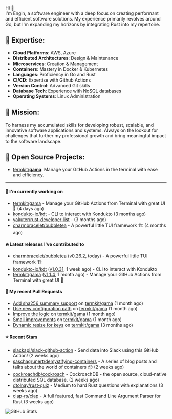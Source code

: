 Hi 👋\
I'm Engin, a software engineer with a deep focus on creating performant and efficient software solutions. My experience primarily revolves around Go, but I'm expanding my horizons by integrating Rust into my repertoire.

## 📌 Expertise:

- **Cloud Platforms**: AWS, Azure
- **Distributed Architectures**: Design & Maintenance
- **Microservices**: Creation & Management
- **Containers**: Mastery in Docker & Kubernetes
- **Languages**: Proficiency in Go and Rust
- **CI/CD**: Expertise with Github Actions
- **Version Control**: Advanced Git skills
- **Database Tech**: Experience with NoSQL databases
- **Operating Systems**: Linux Administration

## 🎯 Mission:

To harness my accumulated skills for developing robust, scalable, and innovative software applications and systems. Always on the lookout for challenges that further my professional growth and bring meaningful impact to the software landscape.

## 🧪 Open Source Projects:

- [termkit/**gama**](https://github.com/termkit/gama): Manage your GitHub Actions in the terminal with ease and efficiency.

---

#### 🚧 I'm currently working on

- [termkit/gama](https://github.com/termkit/gama) - Manage your GitHub Actions from Terminal with great UI 🧪 (4 days ago)
- [kondukto-io/kdt](https://github.com/kondukto-io/kdt) - CLI to interact with Kondukto (3 months ago)
- [yakuter/rust-developer-list](https://github.com/yakuter/rust-developer-list) -  (3 months ago)
- [charmbracelet/bubbletea](https://github.com/charmbracelet/bubbletea) - A powerful little TUI framework 🏗 (4 months ago)

#### 🔥 Latest releases I've contributed to

- [charmbracelet/bubbletea](https://github.com/charmbracelet/bubbletea) ([v0.26.2](https://github.com/charmbracelet/bubbletea/releases/tag/v0.26.2), today) - A powerful little TUI framework 🏗
- [kondukto-io/kdt](https://github.com/kondukto-io/kdt) ([v1.0.31](https://github.com/kondukto-io/kdt/releases/tag/v1.0.31), 1 week ago) - CLI to interact with Kondukto
- [termkit/gama](https://github.com/termkit/gama) ([v1.1.4](https://github.com/termkit/gama/releases/tag/v1.1.4), 1 month ago) - Manage your GitHub Actions from Terminal with great UI 🧪

#### 🔀 My recent Pull Requests

- [Add sha256 summary support](https://github.com/termkit/gama/pull/53) on [termkit/gama](https://github.com/termkit/gama) (1 month ago)
- [Use new configuration path](https://github.com/termkit/gama/pull/52) on [termkit/gama](https://github.com/termkit/gama) (1 month ago)
- [Improve the logic](https://github.com/termkit/gama/pull/48) on [termkit/gama](https://github.com/termkit/gama) (1 month ago)
- [Small improvements](https://github.com/termkit/gama/pull/43) on [termkit/gama](https://github.com/termkit/gama) (1 month ago)
- [Dynamic resize for keys](https://github.com/termkit/gama/pull/37) on [termkit/gama](https://github.com/termkit/gama) (3 months ago)

#### ⭐ Recent Stars

- [slackapi/slack-github-action](https://github.com/slackapi/slack-github-action) - Send data into Slack using this GitHub Action! (2 weeks ago)
- [saschagrunert/demystifying-containers](https://github.com/saschagrunert/demystifying-containers) - A series of blog posts and talks about the world of containers 📦 (2 weeks ago)
- [cockroachdb/cockroach](https://github.com/cockroachdb/cockroach) - CockroachDB - the open source, cloud-native distributed SQL database. (2 weeks ago)
- [dtolnay/rust-quiz](https://github.com/dtolnay/rust-quiz) - Medium to hard Rust questions with explanations (3 weeks ago)
- [clap-rs/clap](https://github.com/clap-rs/clap) - A full featured, fast Command Line Argument Parser for Rust (3 weeks ago)

![GitHub Stats](http://github-profile-summary-cards.vercel.app/api/cards/profile-details?username=canack&theme=gotham)
